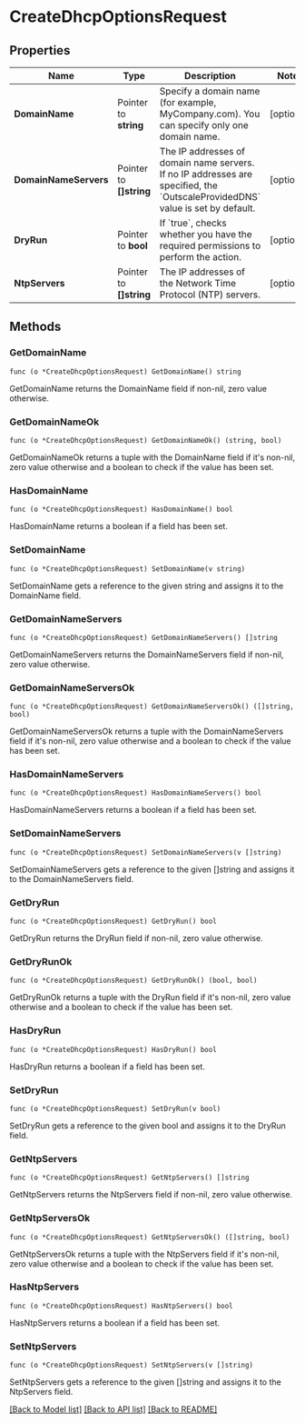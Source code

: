 # CreateDhcpOptionsRequest

## Properties

Name | Type | Description | Notes
------------ | ------------- | ------------- | -------------
**DomainName** | Pointer to **string** | Specify a domain name (for example, MyCompany.com). You can specify only one domain name. | [optional] 
**DomainNameServers** | Pointer to **[]string** | The IP addresses of domain name servers. If no IP addresses are specified, the &#x60;OutscaleProvidedDNS&#x60; value is set by default. | [optional] 
**DryRun** | Pointer to **bool** | If &#x60;true&#x60;, checks whether you have the required permissions to perform the action. | [optional] 
**NtpServers** | Pointer to **[]string** | The IP addresses of the Network Time Protocol (NTP) servers. | [optional] 

## Methods

### GetDomainName

`func (o *CreateDhcpOptionsRequest) GetDomainName() string`

GetDomainName returns the DomainName field if non-nil, zero value otherwise.

### GetDomainNameOk

`func (o *CreateDhcpOptionsRequest) GetDomainNameOk() (string, bool)`

GetDomainNameOk returns a tuple with the DomainName field if it's non-nil, zero value otherwise
and a boolean to check if the value has been set.

### HasDomainName

`func (o *CreateDhcpOptionsRequest) HasDomainName() bool`

HasDomainName returns a boolean if a field has been set.

### SetDomainName

`func (o *CreateDhcpOptionsRequest) SetDomainName(v string)`

SetDomainName gets a reference to the given string and assigns it to the DomainName field.

### GetDomainNameServers

`func (o *CreateDhcpOptionsRequest) GetDomainNameServers() []string`

GetDomainNameServers returns the DomainNameServers field if non-nil, zero value otherwise.

### GetDomainNameServersOk

`func (o *CreateDhcpOptionsRequest) GetDomainNameServersOk() ([]string, bool)`

GetDomainNameServersOk returns a tuple with the DomainNameServers field if it's non-nil, zero value otherwise
and a boolean to check if the value has been set.

### HasDomainNameServers

`func (o *CreateDhcpOptionsRequest) HasDomainNameServers() bool`

HasDomainNameServers returns a boolean if a field has been set.

### SetDomainNameServers

`func (o *CreateDhcpOptionsRequest) SetDomainNameServers(v []string)`

SetDomainNameServers gets a reference to the given []string and assigns it to the DomainNameServers field.

### GetDryRun

`func (o *CreateDhcpOptionsRequest) GetDryRun() bool`

GetDryRun returns the DryRun field if non-nil, zero value otherwise.

### GetDryRunOk

`func (o *CreateDhcpOptionsRequest) GetDryRunOk() (bool, bool)`

GetDryRunOk returns a tuple with the DryRun field if it's non-nil, zero value otherwise
and a boolean to check if the value has been set.

### HasDryRun

`func (o *CreateDhcpOptionsRequest) HasDryRun() bool`

HasDryRun returns a boolean if a field has been set.

### SetDryRun

`func (o *CreateDhcpOptionsRequest) SetDryRun(v bool)`

SetDryRun gets a reference to the given bool and assigns it to the DryRun field.

### GetNtpServers

`func (o *CreateDhcpOptionsRequest) GetNtpServers() []string`

GetNtpServers returns the NtpServers field if non-nil, zero value otherwise.

### GetNtpServersOk

`func (o *CreateDhcpOptionsRequest) GetNtpServersOk() ([]string, bool)`

GetNtpServersOk returns a tuple with the NtpServers field if it's non-nil, zero value otherwise
and a boolean to check if the value has been set.

### HasNtpServers

`func (o *CreateDhcpOptionsRequest) HasNtpServers() bool`

HasNtpServers returns a boolean if a field has been set.

### SetNtpServers

`func (o *CreateDhcpOptionsRequest) SetNtpServers(v []string)`

SetNtpServers gets a reference to the given []string and assigns it to the NtpServers field.


[[Back to Model list]](../README.md#documentation-for-models) [[Back to API list]](../README.md#documentation-for-api-endpoints) [[Back to README]](../README.md)


